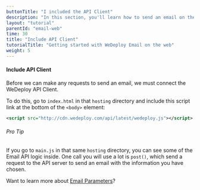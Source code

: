 ```yaml
---
buttonTitle: "I included the API Client"
description: "In this section, you'll learn how to send an email on the web using the WeDeploy API Client."
layout: "tutorial"
parentId: "email-web"
time: 30
title: "Include API Client"
tutorialTitle: "Getting started with WeDeploy Email on the web"
weight: 5
---
```


#### Include API Client

Before we can make any requests to send an email, we must connect the WeDeploy API Client.

To do this, go to `index.html` in that `hosting` directory and include this script link at the bottom of the `<body>` element:

```xml
<script src="http://cdn.wedeploy.com/api/latest/wedeploy.js"></script>
```

<aside>

###### <span class="icon-16-star"></span> Pro Tip

If you go to `main.js` in that same `hosting` directory, you can see some of the Email API logic inside. One call you will use a lot is `post()`, which send a request to the API server to send an email with the information you have chosen. 

Want to learn more about <a href="http://wedeploy.com/docs/email/sending-email.html" target="_blank">Email Parameters</a>?

</aside>



      
